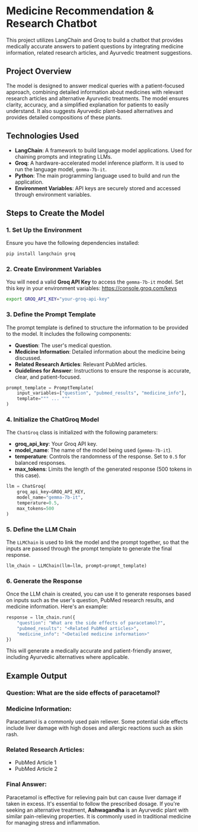 # Medicine Recommendation & Research Chatbot

This project utilizes LangChain and Groq to build a chatbot that provides medically accurate answers to patient questions by integrating medicine information, related research articles, and Ayurvedic treatment suggestions.

## Project Overview

The model is designed to answer medical queries with a patient-focused approach, combining detailed information about medicines with relevant research articles and alternative Ayurvedic treatments. The model ensures clarity, accuracy, and a simplified explanation for patients to easily understand. It also suggests Ayurvedic plant-based alternatives and provides detailed compositions of these plants.

## Technologies Used

- **LangChain**: A framework to build language model applications. Used for chaining prompts and integrating LLMs.
- **Groq**: A hardware-accelerated model inference platform. It is used to run the language model, `gemma-7b-it`.
- **Python**: The main programming language used to build and run the application.
- **Environment Variables**: API keys are securely stored and accessed through environment variables.

## Steps to Create the Model

### 1. Set Up the Environment
Ensure you have the following dependencies installed:

```bash
pip install langchain groq
```

### 2. Create Environment Variables

You will need a valid **Groq API Key** to access the `gemma-7b-it` model. Set this key in your environment variables: https://console.groq.com/keys

```bash
export GROQ_API_KEY="your-groq-api-key"
```

### 3. Define the Prompt Template

The prompt template is defined to structure the information to be provided to the model. It includes the following components:

- **Question**: The user's medical question.
- **Medicine Information**: Detailed information about the medicine being discussed.
- **Related Research Articles**: Relevant PubMed articles.
- **Guidelines for Answer**: Instructions to ensure the response is accurate, clear, and patient-focused.

```python
prompt_template = PromptTemplate(
    input_variables=["question", "pubmed_results", "medicine_info"],
    template=""" ... """
)
```

### 4. Initialize the ChatGroq Model

The `ChatGroq` class is initialized with the following parameters:

- **groq_api_key**: Your Groq API key.
- **model_name**: The name of the model being used (`gemma-7b-it`).
- **temperature**: Controls the randomness of the response. Set to `0.5` for balanced responses.
- **max_tokens**: Limits the length of the generated response (500 tokens in this case).

```python
llm = ChatGroq(
    groq_api_key=GROQ_API_KEY,
    model_name="gemma-7b-it",
    temperature=0.5,
    max_tokens=500
)
```

### 5. Define the LLM Chain

The `LLMChain` is used to link the model and the prompt together, so that the inputs are passed through the prompt template to generate the final response.

```python
llm_chain = LLMChain(llm=llm, prompt=prompt_template)
```

### 6. Generate the Response

Once the LLM chain is created, you can use it to generate responses based on inputs such as the user's question, PubMed research results, and medicine information. Here's an example:

```python
response = llm_chain.run({
    "question": "What are the side effects of paracetamol?",
    "pubmed_results": "<Related PubMed articles>",
    "medicine_info": "<Detailed medicine information>"
})
```

This will generate a medically accurate and patient-friendly answer, including Ayurvedic alternatives where applicable.

## Example Output

### **Question**: What are the side effects of paracetamol?
### **Medicine Information**:
Paracetamol is a commonly used pain reliever. Some potential side effects include liver damage with high doses and allergic reactions such as skin rash.

### **Related Research Articles**:
- PubMed Article 1
- PubMed Article 2

### **Final Answer**:
Paracetamol is effective for relieving pain but can cause liver damage if taken in excess. It's essential to follow the prescribed dosage. If you're seeking an alternative treatment, **Ashwagandha** is an Ayurvedic plant with similar pain-relieving properties. It is commonly used in traditional medicine for managing stress and inflammation.

